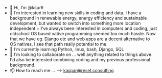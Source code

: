 - 👋 Hi, I’m @kspr9
- 👀 I’m interested in learning new skills in coding and data. I have a background in renewable energy, energy efficiency and sustainable development, but wanted to switch into something more location independent + I've always been interested in computers and coding, just oldschool OS based native programming seemed too much hassle. Now that we have eg. Django etc and web apps are a decent alternative to OS natives, I see that path really potential to me.
- 🌱 I’m currently learning Python, linux, bash, Django, SQL
- 💞️ I’m looking to collaborate on ... well anything related to things above. I'd also be interested combining coding and my previous professional background.
- 📫 How to reach me ... --> kaspar@reset.consulting

<!---
kspr9/kspr9 is a ✨ special ✨ repository because its `README.md` (this file) appears on your GitHub profile.
You can click the Preview link to take a look at your changes.
--->
